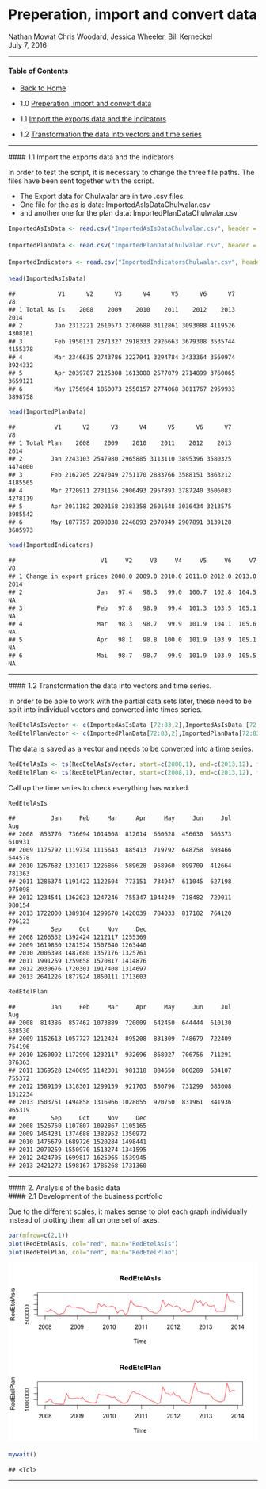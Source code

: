# Preperation, import and convert data
Nathan Mowat Chris Woodard, Jessica Wheeler, Bill Kerneckel  
July 7, 2016  



****************************

#### Table of Contents

* [Back to Home]("https://github.com/wkerneck/CaseStudy2")

* 1.0   [Preperation, import and convert data](#id-section1)
* 1.1   [Import the exports data and the indicators](#id-section1.1)
* 1.2   [Transformation the data into vectors and time series](#id-section1.2)







****************************

<div id='id-section1.1'/>
####  1.1 Import the exports data and the indicators

In order to test the script, it is necessary to change the three file paths. The files have been sent together with the script.

- The Export data for Chulwalar   are in two .csv files.
- One file for the as is data: ImportedAsIsDataChulwalar.csv
- and another one for the plan data: ImportedPlanDataChulwalar.csv


```r
ImportedAsIsData <- read.csv("ImportedAsIsDataChulwalar.csv", header = F, sep=";", fill = T)

ImportedPlanData <- read.csv("ImportedPlanDataChulwalar.csv", header = F, sep=";", fill = T)

ImportedIndicators <- read.csv("ImportedIndicatorsChulwalar.csv", header = F, sep=";", fill = T)

head(ImportedAsIsData)
```

```
##            V1      V2      V3      V4      V5      V6      V7      V8
## 1 Total As Is    2008    2009    2010    2011    2012    2013    2014
## 2         Jan 2313221 2610573 2760688 3112861 3093088 4119526 4308161
## 3         Feb 1950131 2371327 2918333 2926663 3679308 3535744 4155378
## 4         Mar 2346635 2743786 3227041 3294784 3433364 3560974 3924332
## 5         Apr 2039787 2125308 1613888 2577079 2714899 3760065 3659121
## 6         May 1756964 1850073 2550157 2774068 3011767 2959933 3898758
```

```r
head(ImportedPlanData)
```

```
##           V1      V2      V3      V4      V5      V6      V7      V8
## 1 Total Plan    2008    2009    2010    2011    2012    2013    2014
## 2        Jan 2243103 2547980 2965885 3113110 3895396 3580325 4474000
## 3        Feb 2162705 2247049 2751170 2883766 3588151 3863212 4185565
## 4        Mar 2720911 2731156 2906493 2957893 3787240 3606083 4278119
## 5        Apr 2011182 2020158 2383358 2601648 3036434 3213575 3985542
## 6        May 1877757 2098038 2246893 2370949 2907891 3139128 3605973
```

```r
head(ImportedIndicators)
```

```
##                        V1     V2     V3     V4     V5     V6     V7   V8
## 1 Change in export prices 2008.0 2009.0 2010.0 2011.0 2012.0 2013.0 2014
## 2                     Jan   97.4   98.3   99.0  100.7  102.8  104.5   NA
## 3                     Feb   97.8   98.9   99.4  101.3  103.5  105.1   NA
## 4                     Mar   98.3   98.7   99.9  101.9  104.1  105.6   NA
## 5                     Apr   98.1   98.8  100.0  101.9  103.9  105.1   NA
## 6                     Mai   98.7   98.7   99.9  101.9  103.9  105.5   NA
```

****************************
<div id='id-section1.2'/>
####  1.2 Transformation the data into vectors and time series.

In order to be able to work with the partial data sets later, these need to be split into individual vectors and converted into times series.


```r
RedEtelAsIsVector <- c(ImportedAsIsData [72:83,2],ImportedAsIsData [72:83,3],ImportedAsIsData [72:83,4],ImportedAsIsData [72:83,5],ImportedAsIsData [72:83,6],ImportedAsIsData [72:83,7])
RedEtelPlanVector <- c(ImportedPlanData[72:83,2],ImportedPlanData[72:83,3],ImportedPlanData[72:83,4],ImportedPlanData[72:83,5],ImportedPlanData[72:83,6],ImportedPlanData[72:83,7])
```

The data is saved as a vector and needs to be converted into a time series.


```r
RedEtelAsIs <- ts(RedEtelAsIsVector, start=c(2008,1), end=c(2013,12), frequency=12)
RedEtelPlan <- ts(RedEtelPlanVector, start=c(2008,1), end=c(2013,12), frequency=12)
```

Call up the time series to check everything has worked.


```r
RedEtelAsIs 
```

```
##          Jan     Feb     Mar     Apr     May     Jun     Jul     Aug
## 2008  853776  736694 1014008  812014  660628  456630  566373  610931
## 2009 1175792 1119734 1115643  885413  719792  648758  698466  644578
## 2010 1267682 1331017 1226866  589628  958960  899709  412664  781363
## 2011 1286374 1191422 1122604  773151  734947  611045  627198  975098
## 2012 1234541 1362023 1247246  755347 1044249  718482  729011  980154
## 2013 1722000 1389184 1299670 1420039  784033  817182  764120  796123
##          Sep     Oct     Nov     Dec
## 2008 1266532 1392424 1212117 1255369
## 2009 1619860 1281524 1507640 1263440
## 2010 2006398 1487680 1357176 1325761
## 2011 1991259 1259658 1570817 1414876
## 2012 2030676 1720301 1917408 1314697
## 2013 2641226 1877924 1850111 1713603
```

```r
RedEtelPlan
```

```
##          Jan     Feb     Mar     Apr     May     Jun     Jul     Aug
## 2008  814386  857462 1073889  720009  642450  644444  610130  638530
## 2009 1152613 1057727 1212424  895208  831309  748679  722409  754196
## 2010 1260092 1172990 1232117  932696  868927  706756  711291  876363
## 2011 1369528 1240695 1142301  981318  884650  800289  634107  755372
## 2012 1589109 1318301 1299159  921703  880796  731299  683008 1512234
## 2013 1503751 1494858 1316966 1028055  920750  831961  841936  965319
##          Sep     Oct     Nov     Dec
## 2008 1526750 1107807 1092867 1105165
## 2009 1454231 1374688 1382952 1350972
## 2010 1475679 1689726 1520284 1498441
## 2011 2070259 1550970 1513274 1341595
## 2012 2424705 1699817 1625965 1539945
## 2013 2421272 1598167 1785268 1731360
```
****************************
<div id='id-section2.0'/>
#### 2. Analysis of the basic data  
<div id='id-section2.1'/>
#### 2.1 Development of the business portfolio

Due to the different scales, it makes sense to plot each graph individually instead of plotting them all on one set of axes. 


```r
par(mfrow=c(2,1))
plot(RedEtelAsIs, col="red", main="RedEtelAsIs")
plot(RedEtelPlan, col="red", main="RedEtelPlan")
```

![](1_files/figure-html/unnamed-chunk-7-1.png)<!-- -->

```r
mywait()
```

```
## <Tcl>
```

****************************

